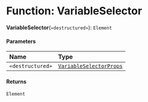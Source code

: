 # Function: VariableSelector

**VariableSelector**(`«destructured»`): `Element`

#### Parameters

| Name | Type |
| :------ | :------ |
| `«destructured»` | [`VariableSelectorProps`](/en/auto-docs/form-materials/interfaces/VariableSelectorProps.md) |

#### Returns

`Element`
